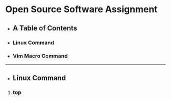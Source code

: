 # Open Source Software Assignment 

+ ## A Table of Contents
+ ### Linux Command
+ ### Vim Macro Command

---

+ ## Linux Command
1) ### __top__
